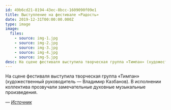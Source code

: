 ```yaml
---
id: 49b6cd21-8194-43ec-8bcc-1609090f09e1
title: Выступление на фестивале «Радость»
date: 2019-12-31T00:00:00.000Z
type: image
image:
  files:
    - source: img-1.jpg
    - source: img-2.jpg
    - source: img-3.jpg
    - source: img-4.jpg
    - source: img-5.jpg
desc: На сцене фестиваля выступила творческая группа «Тимпан» (художественный руководитель — Владимир Казбанов). В исполнении коллектива прозвучали замечательные духовные музыкальные произведения.
---
```


На сцене фестиваля выступила творческая группа «Тимпан» (художественный руководитель — Владимир Казбанов). В исполнении коллектива прозвучали замечательные духовные музыкальные произведения.

*— [Источник](https://obitel-minsk.ru/novosti-pravoslaviya/yarkie-sobytiya-radosti-vstrecha-s-kitaevedom)*
